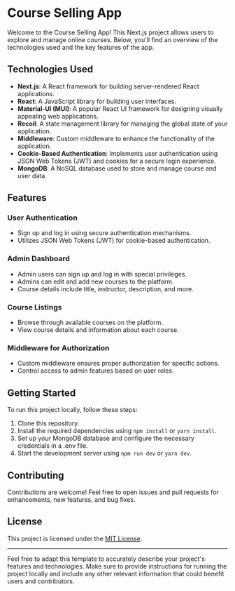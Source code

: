# Course Selling App

Welcome to the Course Selling App! This Next.js project allows users to explore and manage online courses. Below, you'll find an overview of the technologies used and the key features of the app.

## Technologies Used

- **Next.js**: A React framework for building server-rendered React applications.
- **React**: A JavaScript library for building user interfaces.
- **Material-UI (MUI)**: A popular React UI framework for designing visually appealing web applications.
- **Recoil**: A state management library for managing the global state of your application.
- **Middleware**: Custom middleware to enhance the functionality of the application.
- **Cookie-Based Authentication**: Implements user authentication using JSON Web Tokens (JWT) and cookies for a secure login experience.
- **MongoDB**: A NoSQL database used to store and manage course and user data.

## Features

### User Authentication

- Sign up and log in using secure authentication mechanisms.
- Utilizes JSON Web Tokens (JWT) for cookie-based authentication.

### Admin Dashboard

- Admin users can sign up and log in with special privileges.
- Admins can edit and add new courses to the platform.
- Course details include title, instructor, description, and more.

### Course Listings

- Browse through available courses on the platform.
- View course details and information about each course.

### Middleware for Authorization

- Custom middleware ensures proper authorization for specific actions.
- Control access to admin features based on user roles.

## Getting Started

To run this project locally, follow these steps:

1. Clone this repository.
2. Install the required dependencies using `npm install` or `yarn install`.
3. Set up your MongoDB database and configure the necessary credentials in a .env file.
4. Start the development server using `npm run dev` or `yarn dev`.

## Contributing

Contributions are welcome! Feel free to open issues and pull requests for enhancements, new features, and bug fixes.

## License

This project is licensed under the [MIT License](LICENSE).

---

Feel free to adapt this template to accurately describe your project's features and technologies. Make sure to provide instructions for running the project locally and include any other relevant information that could benefit users and contributors.
